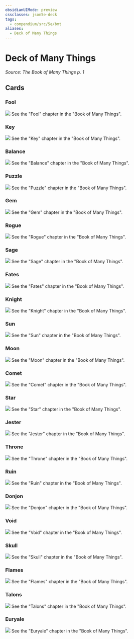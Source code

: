 ```yaml
---
obsidianUIMode: preview
cssclasses: json5e-deck
tags:
  - compendium/src/5e/bmt
aliases:
  - Deck of Many Things
---
```

# Deck of Many Things
*Source: The Book of Many Things p. 1*  



## Cards

### Fool
![](01-fool.webp#card)
See the "Fool" chapter in the "Book of Many Things".

### Key
![](02-key.webp#card)
See the "Key" chapter in the "Book of Many Things".

### Balance
![](03-balance.webp#card)
See the "Balance" chapter in the "Book of Many Things".

### Puzzle
![](04-puzzle.webp#card)
See the "Puzzle" chapter in the "Book of Many Things".

### Gem
![](05-gem.webp#card)
See the "Gem" chapter in the "Book of Many Things".

### Rogue
![](06-rogue.webp#card)
See the "Rogue" chapter in the "Book of Many Things".

### Sage
![](07-sage.webp#card)
See the "Sage" chapter in the "Book of Many Things".

### Fates
![](08-fates.webp#card)
See the "Fates" chapter in the "Book of Many Things".

### Knight
![](09-knight.webp#card)
See the "Knight" chapter in the "Book of Many Things".

### Sun
![](10-sun.webp#card)
See the "Sun" chapter in the "Book of Many Things".

### Moon
![](11-moon.webp#card)
See the "Moon" chapter in the "Book of Many Things".

### Comet
![](12-comet.webp#card)
See the "Comet" chapter in the "Book of Many Things".

### Star
![](13-star.webp#card)
See the "Star" chapter in the "Book of Many Things".

### Jester
![](14-jester.webp#card)
See the "Jester" chapter in the "Book of Many Things".

### Throne
![](15-throne.webp#card)
See the "Throne" chapter in the "Book of Many Things".

### Ruin
![](16-ruin.webp#card)
See the "Ruin" chapter in the "Book of Many Things".

### Donjon
![](17-donjon.webp#card)
See the "Donjon" chapter in the "Book of Many Things".

### Void
![](18-void.webp#card)
See the "Void" chapter in the "Book of Many Things".

### Skull
![](19-skull.webp#card)
See the "Skull" chapter in the "Book of Many Things".

### Flames
![](20-flames.webp#card)
See the "Flames" chapter in the "Book of Many Things".

### Talons
![](21-talons.webp#card)
See the "Talons" chapter in the "Book of Many Things".

### Euryale
![](22-euryale.webp#card)
See the "Euryale" chapter in the "Book of Many Things".